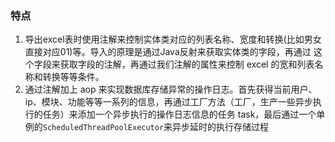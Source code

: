 ### 特点

1. 导出excel表时使用注解来控制实体类对应的列表名称、宽度和转换(比如男女直接对应01)等。导入的原理是通过Java反射来获取实体类的字段，再通过 这个字段来获取字段的注解，再通过我们注解的属性来控制 excel 的宽和列表名称和转换等等条件。
2. 通过注解加上 aop 来实现数据库存储异常的操作日志。首先获得当前用户、ip、模块、功能等等一系列的信息，再通过工厂方法（工厂，生产一些异步执行的任务）来添加一个异步执行的操作日志信息的任务 task，最后通过一个单例的`ScheduledThreadPoolExecutor`来异步延时的执行存储过程

